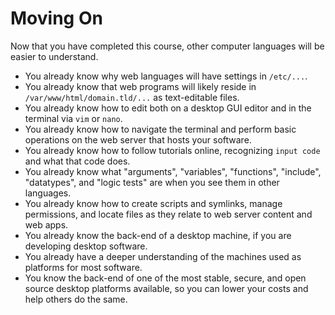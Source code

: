 # Moving On

Now that you have completed this course, other computer languages will be easier to understand.

- You already know why web languages will have settings in `/etc/...`.
- You already know that web programs will likely reside in `/var/www/html/domain.tld/...` as text-editable files.
- You already know how to edit both on a desktop GUI editor and in the terminal via `vim` or `nano`.
- You already know how to navigate the terminal and perform basic operations on the web server that hosts your software.
- You already know how to follow tutorials online, recognizing `input code` and what that code does.
- You already know what "arguments", "variables", "functions", "include", "datatypes", and "logic tests" are when you see them in other languages.
- You already know how to create scripts and symlinks, manage permissions, and locate files as they relate to web server content and web apps.
- You already know the back-end of a desktop machine, if you are developing desktop software.
- You already have a deeper understanding of the machines used as platforms for most software.
- You know the back-end of one of the most stable, secure, and open source desktop platforms available, so you can lower your costs and help others do the same.
